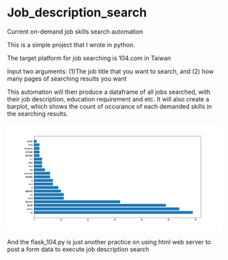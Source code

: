 # Job_description_search
Current on-demand job skills search automation

This is a simple project that I wrote in python.

The target platform for job searching is 104.com in Taiwan

Input two arguments: (1)The job title that you want to search, and (2) how many pages of searching results you want

This automation will then produce a dataframe of all jobs searched, with their job description, education requirement and etc.
It will also create a barplot, which shows the count of occurance of each demanded skills in the searching results.

![alt text](https://github.com/asd855280/Job_description_search/blob/master/image/資料分析師需求技能.png?raw=true)





And the flask_104.py is just another practice on using html web server to post a form data to execute job description search

 
